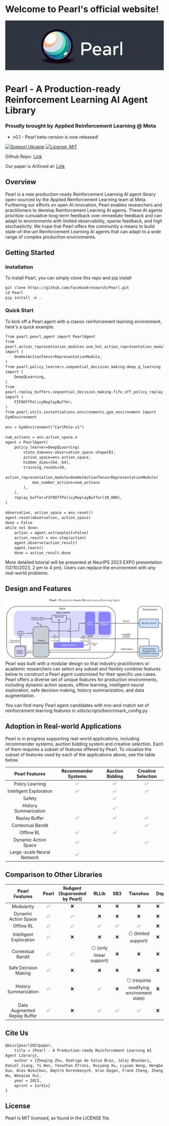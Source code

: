 # Welcome to Pearl's official website!
![alt](./assets/img/pearl_long.png)
# Pearl - A Production-ready Reinforcement Learning AI Agent Library
### Proudly brought by Applied Reinforcement Learning @ Meta

- v0.1 - Pearl beta-version is now released!

[![Support Ukraine](https://img.shields.io/badge/Support-Ukraine-FFD500?style=flat&labelColor=005BBB)](https://opensource.fb.com/support-ukraine)
[![License: MIT](https://img.shields.io/badge/License-MIT-yellow.svg)](https://opensource.org/licenses/MIT)

Github Repo: <span style="color:blue">[Link](https://github.com/facebookresearch/pearl/)</span>

Our paper is ArXived at: <span style="color:blue">[Link](https://arxiv.org/submit/5279090/view)</span>

## Overview
Pearl is a new production-ready Reinforcement Learning AI agent library open-sourced by the Applied Reinforcement Learning team at Meta. Furthering our efforts on open AI innovation, Pearl enables researchers and practitioners to develop Reinforcement Learning AI agents. These AI agents prioritize cumulative long-term feedback over immediate feedback and can adapt to environments with limited observability, sparse feedback, and high stochasticity. We hope that Pearl offers the community a means to build state-of-the-art Reinforcement Learning AI agents that can adapt to a wide range of complex production environments.

## Getting Started

### Installation
To install Pearl, you can simply clone this repo and pip install
```
git clone https://github.com/facebookresearch/Pearl.git
cd Pearl
pip install -e .
```

### Quick Start
To kick off a Pearl agent with a classic reinforcement learning environment, here's a quick example.
```
from pearl.pearl_agent import PearlAgent
from pearl.action_representation_modules.one_hot_action_representation_module import (
    OneHotActionTensorRepresentationModule,
)
from pearl.policy_learners.sequential_decision_making.deep_q_learning import (
    DeepQLearning,
)
from pearl.replay_buffers.sequential_decision_making.fifo_off_policy_replay_buffer import (
    FIFOOffPolicyReplayBuffer,
)
from pearl.utils.instantiations.environments.gym_environment import GymEnvironment

env = GymEnvironment("CartPole-v1")

num_actions = env.action_space.n
agent = PearlAgent(
    policy_learner=DeepQLearning(
        state_dim=env.observation_space.shape[0],
        action_space=env.action_space,
        hidden_dims=[64, 64],
        training_rounds=20,
        action_representation_module=OneHotActionTensorRepresentationModule(
            max_number_actions=num_actions
        ),
    ),
    replay_buffer=FIFOOffPolicyReplayBuffer(10_000),
)

observation, action_space = env.reset()
agent.reset(observation, action_space)
done = False
while not done:
    action = agent.act(exploit=False)
    action_result = env.step(action)
    agent.observe(action_result)
    agent.learn()
    done = action_result.done
```
More detailed tutorial will be presented at NeurIPS 2023 EXPO presentation (12/10/2023, 2 pm to 4 pm). Users can replace the environment with any real-world problems.

## Design and Features
![alt](./assets/img/agent_interface.png)
Pearl was built with a modular design so that industry practitioners or academic researchers can select any subset and flexibly combine features below to construct a Pearl agent customized for their specific use cases. Pearl offers a diverse set of unique features for production environments, including dynamic action spaces, offline learning, intelligent neural exploration, safe decision making, history summarization, and data augmentation.

You can find many Pearl agent candidates with mix-and-match set of reinforcement learning features in utils/scripts/benchmark_config.py

## Adoption in Real-world Applications
Pearl is in progress supporting real-world applications, including recommender systems, auction bidding system and creative selection. Each of them requires a subset of features offered by Pearl. To visualize the subset of features used by each of the applications above, see the table below.
<center>

|Pearl Features | Recommender Systems | Auction Bidding | Creative Selection |
|:-------------:|:-------------------:|:---------------:|:------------------:|
|Policy Learning| ✅ |✅|✅|
|Intelligent Exploration|✅|✅ |✅|
|Safety| | ✅ | |
|History Summarization| | ✅ | |
|Replay Buffer| ✅ |✅ |✅ |
|Contextual Bandit| | |✅|
|Offline RL|✅|✅||
|Dynamic Action Space|✅||✅|
|Large-scale Neural Network|✅|||

</center>

## Comparison to Other Libraries
<center>

|Pearl Features | Pearl  | ReAgent (Superseded by Pearl) | RLLib | SB3|Tianshou | Dopamine |
|:-------------:|:------:|:-----------------------------:|:-----:|:--:|:-----:|:-----|
|Modularity|✅|❌|❌|❌|❌|❌|
|Dynamic Action Space|✅|✅|❌|❌|❌|❌|
|Offline RL|✅|✅|✅|✅|✅|❌|
|Intelligent Exploration|✅|❌|❌|❌|⚪ (limited support)|❌|
|Contextual Bandit|✅|✅|⚪ (only linear support)|❌|❌|❌|
|Safe Decision Making|✅|❌|❌|❌|❌|❌|
|History Summarization|✅|❌|✅|❌|⚪ (requires modifying environment state)|❌|
|Data Augmented Replay Buffer|✅|❌|✅|✅|✅|❌|

</center>

## Cite Us
```
@misc{pearl2023paper,
    title = {Pearl - A Production-ready Reinforcement Learning AI Agent Library},
    author = {Zheqing Zhu, Rodrigo de Salvo Braz, Jalaj Bhandari, Daniel Jiang, Yi Wan, Yonathan Efroni, Ruiyang Xu, Liyuan Wang, Hongbo Guo, Alex Nikulkov, Dmytro Korenkevych, Urun Dogan, Frank Cheng, Zheng Wu, Wanqiao Xu},
    year = 2023,
    eprint = {arXiv}
}
```

## License
Pearl is MIT licensed, as found in the LICENSE file.
